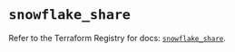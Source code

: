 # `snowflake_share`

Refer to the Terraform Registry for docs: [`snowflake_share`](https://registry.terraform.io/providers/snowflake-labs/snowflake/1.0.1/docs/resources/share).
